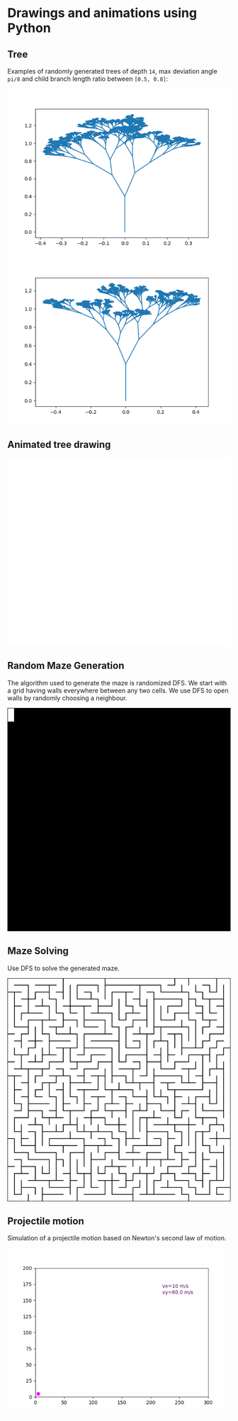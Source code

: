 # Drawings and animations using Python


## Tree
Examples of randomly generated trees of depth `14`, max deviation angle `pi/8` and child branch length ratio between `[0.5, 0.8]`:

![plot](./tree/outputs/tree1.png)
![plot](./tree/outputs/tree2.png)

## Animated tree drawing
![Alt Text](./tree/outputs/tree.gif)

## Random Maze Generation
The algorithm used to generate the maze is randomized DFS. We start with a grid having walls everywhere between any two cells. We use DFS to open walls by randomly choosing a neighbour.

![Alt Text](./maze/outputs/maze.gif)

## Maze Solving
Use DFS to solve the generated maze.

![Alt Text](./maze/outputs/mazeSolve.gif)

## Projectile motion
Simulation of a projectile motion based on Newton's second law of motion.

![Alt Text](./projectile/outputs/projectile.gif)
